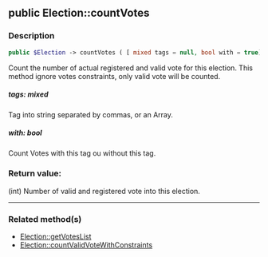 ## public Election::countVotes

### Description    

```php
public $Election -> countVotes ( [ mixed tags = null, bool with = true] ) : int
```

Count the number of actual registered and valid vote for this election. This method ignore votes constraints, only valid vote will be counted.
    

##### **tags:** *mixed*   
Tag into string separated by commas, or an Array.    


##### **with:** *bool*   
Count Votes with this tag ou without this tag.    


### Return value:   

(int) Number of valid and registered vote into this election.


---------------------------------------

### Related method(s)      

* [Election::getVotesList](../Election%20Class/public%20Election--getVotesList.md)    
* [Election::countValidVoteWithConstraints](../Election%20Class/public%20Election--countValidVoteWithConstraints.md)    
